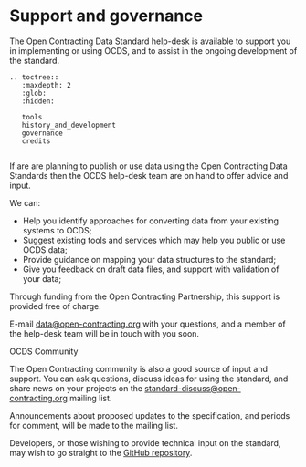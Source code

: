 # Support and governance

The Open Contracting Data Standard help-desk is available to support you in implementing or using OCDS, and to assist in the ongoing development of the standard.

```eval_rst
.. toctree::
   :maxdepth: 2
   :glob:
   :hidden:

   tools
   history_and_development
   governance
   credits


```

If are are planning to publish or use data using the Open Contracting Data Standards then the OCDS help-desk team are on hand to offer advice and input.

We can:

* Help you identify approaches for converting data from your existing systems to OCDS;
* Suggest existing tools and services which may help you public or use OCDS data;
* Provide guidance on mapping your data structures to the standard;
* Give you feedback on draft data files, and support with validation of your data;

Through funding from the Open Contracting Partnership, this support is provided free of charge.

E-mail [data@open-contracting.org](mailto:data@open-contracting.org) with your questions, and a member of the help-desk team will be in touch with you soon.

<div class="example hint" markdown=1>

<p class="first admonition-title">OCDS Community</p>

The Open Contracting community is also a good source of input and support. You can ask questions, discuss ideas for using the standard, and share news on your projects on the [standard-discuss@open-contracting.org](https://groups.google.com/a/open-contracting.org/forum/#!forum/standard-discuss) mailing list.

Announcements about proposed updates to the specification, and periods for comment, will be made to the mailing list.

Developers, or those wishing to provide technical input on the standard, may wish to go straight to the [GitHub repository](https://github.com/open-contracting/standard).

</div>